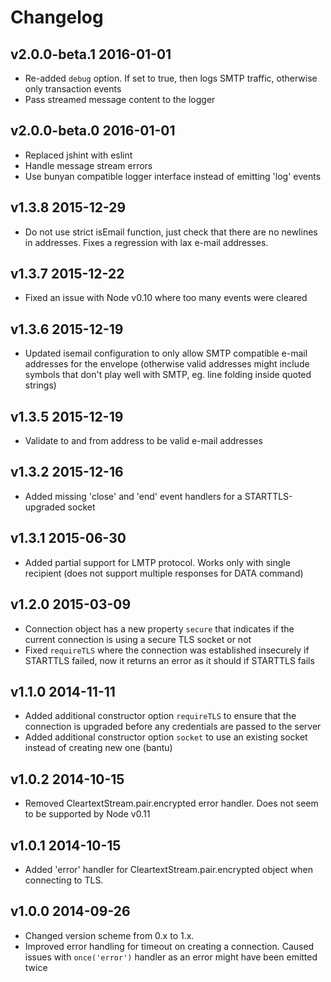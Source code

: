 # Changelog

## v2.0.0-beta.1 2016-01-01

  * Re-added `debug` option. If set to true, then logs SMTP traffic, otherwise only transaction events
  * Pass streamed message content to the logger

## v2.0.0-beta.0 2016-01-01

  * Replaced jshint with eslint
  * Handle message stream errors
  * Use bunyan compatible logger interface instead of emitting 'log' events

## v1.3.8 2015-12-29

  * Do not use strict isEmail function, just check that there are no newlines in addresses. Fixes a regression with lax e-mail addresses.

## v1.3.7 2015-12-22

  * Fixed an issue with Node v0.10 where too many events were cleared

## v1.3.6 2015-12-19

  * Updated isemail configuration to only allow SMTP compatible e-mail addresses for the envelope (otherwise valid addresses might include symbols that don't play well with SMTP, eg. line folding inside quoted strings)

## v1.3.5 2015-12-19

  * Validate to and from address to be valid e-mail addresses

## v1.3.2 2015-12-16

  * Added missing 'close' and 'end' event handlers for a STARTTLS-upgraded socket

## v1.3.1 2015-06-30

  * Added partial support for LMTP protocol. Works only with single recipient (does not support multiple responses for DATA command)

## v1.2.0 2015-03-09

  * Connection object has a new property `secure` that indicates if the current connection is using a secure TLS socket or not
  * Fixed `requireTLS` where the connection was established insecurely if STARTTLS failed, now it returns an error as it should if STARTTLS fails

## v1.1.0 2014-11-11

  * Added additional constructor option `requireTLS` to ensure that the connection is upgraded before any credentials are passed to the server
  * Added additional constructor option `socket` to use an existing socket instead of creating new one (bantu)

## v1.0.2 2014-10-15

  * Removed CleartextStream.pair.encrypted error handler. Does not seem to be supported by Node v0.11

## v1.0.1 2014-10-15

  * Added 'error' handler for CleartextStream.pair.encrypted object when connecting to TLS.

## v1.0.0 2014-09-26

  * Changed version scheme from 0.x to 1.x.
  * Improved error handling for timeout on creating a connection. Caused issues with `once('error')` handler as an error might have been emitted twice
